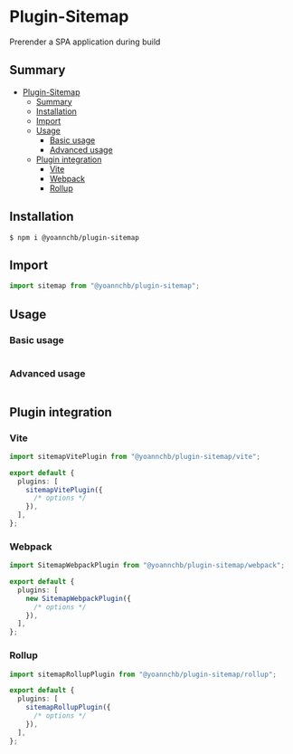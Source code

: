 # Plugin-Sitemap

Prerender a SPA application during build

## Summary

- [Plugin-Sitemap](#plugin-sitemap)
  - [Summary](#summary)
  - [Installation](#installation)
  - [Import](#import)
  - [Usage](#usage)
    - [Basic usage](#basic-usage)
    - [Advanced usage](#advanced-usage)
  - [Plugin integration](#plugin-integration)
    - [Vite](#vite)
    - [Webpack](#webpack)
    - [Rollup](#rollup)

## Installation

```
$ npm i @yoannchb/plugin-sitemap
```

## Import

```ts
import sitemap from "@yoannchb/plugin-sitemap";
```

## Usage

### Basic usage

```ts

```

### Advanced usage

```ts

```

## Plugin integration

### Vite

```ts
import sitemapVitePlugin from "@yoannchb/plugin-sitemap/vite";

export default {
  plugins: [
    sitemapVitePlugin({
      /* options */
    }),
  ],
};
```

### Webpack

```ts
import SitemapWebpackPlugin from "@yoannchb/plugin-sitemap/webpack";

export default {
  plugins: [
    new SitemapWebpackPlugin({
      /* options */
    }),
  ],
};
```

### Rollup

```ts
import sitemapRollupPlugin from "@yoannchb/plugin-sitemap/rollup";

export default {
  plugins: [
    sitemapRollupPlugin({
      /* options */
    }),
  ],
};
```
